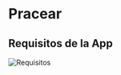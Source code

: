 # Pracear 

## Requisitos de la App

![Requisitos](https://github.com/user-attachments/assets/2ba5d275-9420-436a-bc1a-619ddfcd072d)
